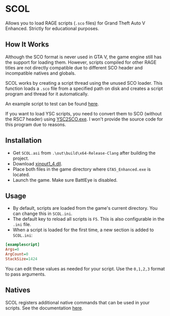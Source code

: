 # SCOL
Allows you to load RAGE scripts (`.sco` files) for Grand Theft Auto V Enhanced. Strictly for educational purposes.

## How It Works
Although the SCO format is never used in GTA V, the game engine still has the support for loading them. However, scripts compiled for other RAGE titles are not directly compatible due to different SCO header and incompatible natives and globals.

SCOL works by creating a script thread using the unused SCO loader. This function loads a `.sco` file from a specified path on disk and creates a script program and thread for it automatically.

An example script to test can be found [here](https://github.com/ShinyWasabi/SCOL/raw/main/hello_world.sco).

If you want to load YSC scripts, you need to convert them to SCO (without the RSC7 header) using [YSC2SCO.exe](https://github.com/ShinyWasabi/SCOL/raw/main/YSC2SCO.exe). I won't provide the source code for this program due to reasons.

## Installation
- Get `SCOL.asi` from `.\out\build\x64-Release-Clang` after building the project.
- Download [xinput1_4.dll](https://github.com/ThirteenAG/Ultimate-ASI-Loader/releases/download/x64-latest/xinput1_4-x64.zip).
- Place both files in the game directory where `GTA5_Enhanced.exe` is located.
- Launch the game. Make sure BattlEye is disabled.

## Usage
- By default, scripts are loaded from the game's current directory. You can change this in `SCOL.ini`.
- The default key to reload all scripts is `F5`. This is also configurable in the `.ini` file.
- When a script is loaded for the first time, a new section is added to `SCOL.ini`:
```ini
[examplescript]
Args=0
ArgCount=0
StackSize=1424
```
You can edit these values as needed for your script. Use the `0,1,2,3` format to pass arguments.

## Natives
SCOL registers additional native commands that can be used in your scripts. See the documentation [here](https://github.com/ShinyWasabi/SCOL/blob/main/NATIVES.md).